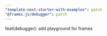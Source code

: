 ```yaml
---
"template-next-starter-with-examples": patch
"@frames.js/debugger": patch
---
```


feat(debugger): add playground for frames
